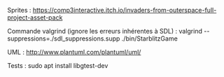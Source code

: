 Sprites : 
https://comp3interactive.itch.io/invaders-from-outerspace-full-project-asset-pack

Commande valgrind (ignore les erreurs inhérentes à SDL) : 
 valgrind --suppressions=./sdl_suppressions.supp ./bin/StarblitzGame

 UML : 
 http://www.plantuml.com/plantuml/uml/

 Tests : sudo apt install libgtest-dev